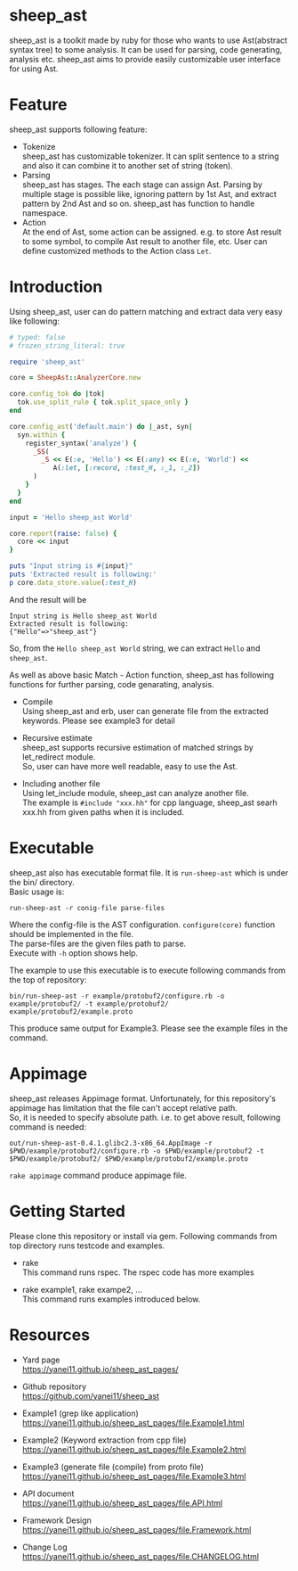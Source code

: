 # sheep_ast

sheep_ast is a toolkit made by ruby for those who wants to use Ast(abstract syntax tree) to some analysis. It can be used for parsing, code generating, analysis etc. sheep_ast aims to provide easily customizable user interface for using Ast.
  
# Feature
sheep_ast supports following feature:

- Tokenize  
  sheep_ast has customizable tokenizer. It can split sentence to a string and also it can combine it to another set of string (token).  
- Parsing  
  sheep_ast has stages. The each stage can assign Ast. Parsing by multiple stage is possible like, ignoring pattern by 1st Ast, and extract pattern by 2nd Ast and so on. sheep_ast has function to handle namespace.
- Action  
  At the end of Ast, some action can be assigned. e.g. to store Ast result to some symbol, to compile Ast result to another file, etc. User can define customized methods to the Action class `Let`.  

# Introduction

Using sheep_ast, user can do pattern matching and extract data very easy like following:

```ruby
# typed: false
# frozen_string_literal: true

require 'sheep_ast'

core = SheepAst::AnalyzerCore.new

core.config_tok do |tok|
  tok.use_split_rule { tok.split_space_only }
end

core.config_ast('default.main') do |_ast, syn|
  syn.within {
    register_syntax('analyze') {
      _SS(
        _S << E(:e, 'Hello') << E(:any) << E(:e, 'World') <<
           A(:let, [:record, :test_H, :_1, :_2])
      )
    }
  }
end

input = 'Hello sheep_ast World'

core.report(raise: false) {
  core << input
}

puts "Input string is #{input}"
puts 'Extracted result is following:'
p core.data_store.value(:test_H)
```

And the result will be

```
Input string is Hello sheep_ast World
Extracted result is following:
{"Hello"=>"sheep_ast"}
```

So, from the `Hello sheep_ast World` string, we can extract `Hello` and `sheep_ast`.  

As well as above basic Match - Action function, sheep_ast has following functions for further parsing, code genarating, analysis.

- Compile  
  Using sheep_ast and erb, user can generate file from the extracted keywords.
  Please see example3 for detail

- Recursive estimate  
  sheep_ast supports recursive estimation of matched strings by let_redirect module.  
  So, user can have more well readable, easy to use the Ast.

- Including another file  
  Using let_include module, sheep_ast can analyze another file.  
  The example is `#include "xxx.hh"` for cpp language, sheep_ast searh xxx.hh from given paths when it is included.

# Executable

sheep_ast also has executable format file. It is `run-sheep-ast` which is under the bin/ directory.  
Basic usage is:

```
run-sheep-ast -r conig-file parse-files
```

Where the config-file is the AST configuration. `configure(core)` function should be implemented in the file.  
The parse-files are the given files path to parse.  
Execute with `-h` option shows help.  

The example to use this executable is to execute following commands from the top of repository:

```
bin/run-sheep-ast -r example/protobuf2/configure.rb -o example/protobuf2/ -t example/protobuf2/ example/protobuf2/example.proto 
```

This produce same output for Example3. Please see the example files in the command.  

# Appimage

sheep_ast releases Appimage format. Unfortunately, for this repository's appimage has limitation that the file can't accept relative path.  
So, it is needed to specify absolute path. i.e. to get above result, following command is needed:

```
out/run-sheep-ast-0.4.1.glibc2.3-x86_64.AppImage -r $PWD/example/protobuf2/configure.rb -o $PWD/example/protobuf2 -t $PWD/example/protobuf2/ $PWD/example/protobuf2/example.proto
```

`rake appimage` command produce appimage file.

# Getting Started
Please clone this repository or install via gem. Following commands from top directory runs testcode and examples.

- rake  
  This command runs rspec. The rspec code has more examples

- rake example1, rake exampe2, ...  
  This command runs examples introduced below.

# Resources
- Yard page  
  https://yanei11.github.io/sheep_ast_pages/

- Github repository  
  https://github.com/yanei11/sheep_ast

- Example1 (grep like application)  
  https://yanei11.github.io/sheep_ast_pages/file.Example1.html
  
- Example2 (Keyword extraction from cpp file)  
  https://yanei11.github.io/sheep_ast_pages/file.Example2.html

- Example3 (generate file (compile) from proto file)  
  https://yanei11.github.io/sheep_ast_pages/file.Example3.html

- API document  
  https://yanei11.github.io/sheep_ast_pages/file.API.html

- Framework Design  
  https://yanei11.github.io/sheep_ast_pages/file.Framework.html

- Change Log  
  https://yanei11.github.io/sheep_ast_pages/file.CHANGELOG.html
